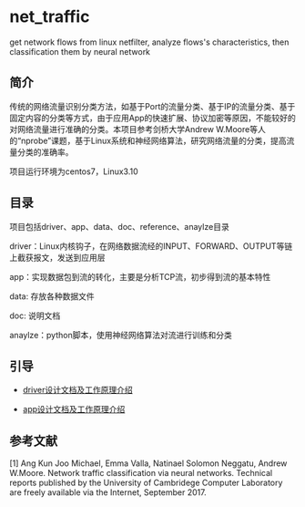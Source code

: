 # net_traffic
get network flows from linux netfilter, analyze flows's characteristics, then classification them by neural network

## 简介
传统的网络流量识别分类方法，如基于Port的流量分类、基于IP的流量分类、基于固定内容的分类等方式，由于应用App的快速扩展、协议加密等原因，不能较好的对网络流量进行准确的分类。本项目参考剑桥大学Andrew W.Moore等人的“nprobe”课题，基于Linux系统和神经网络算法，研究网络流量的分类，提高流量分类的准确率。

项目运行环境为centos7，Linux3.10

## 目录
项目包括driver、app、data、doc、reference、anaylze目录

driver：Linux内核钩子，在网络数据流经的INPUT、FORWARD、OUTPUT等链上截获报文，发送到应用层

app：实现数据包到流的转化，主要是分析TCP流，初步得到流的基本特性

data: 存放各种数据文件

doc: 说明文档

anaylze：python脚本，使用神经网络算法对流进行训练和分类

## 引导
- [driver设计文档及工作原理介绍](https://github.com/awokezhou/LinuxPage/blob/master/Network/README.md)

- [app设计文档及工作原理介绍](https://github.com/awokezhou/LinuxPage/blob/master/Network/README.md)


## 参考文献
[1] Ang Kun Joo Michael, Emma Valla, Natinael Solomon Neggatu, Andrew W.Moore. Network traffic classification via neural networks. Technical reports published by the University of Cambridege Computer Laboratory are freely available via the Internet, September 2017.
